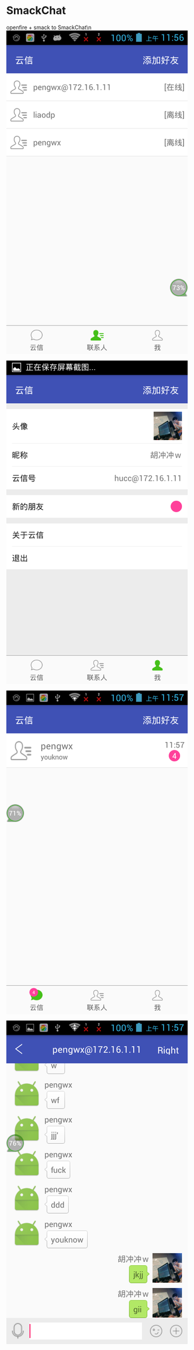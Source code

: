 # SmackChat
openfire + smack  to SmackChat\n
![image](https://github.com/hu8373551/SmackChat/blob/master/Screenshot/Screenshot_2016-11-15-11-56-09.png)

![image](https://github.com/hu8373551/SmackChat/blob/master/Screenshot/Screenshot_2016-11-15-11-56-13.png)

![image](https://github.com/hu8373551/SmackChat/blob/master/Screenshot/Screenshot_2016-11-15-11-57-17.png)

![image](https://github.com/hu8373551/SmackChat/blob/master/Screenshot/Screenshot_2016-11-15-11-57-37.png)

